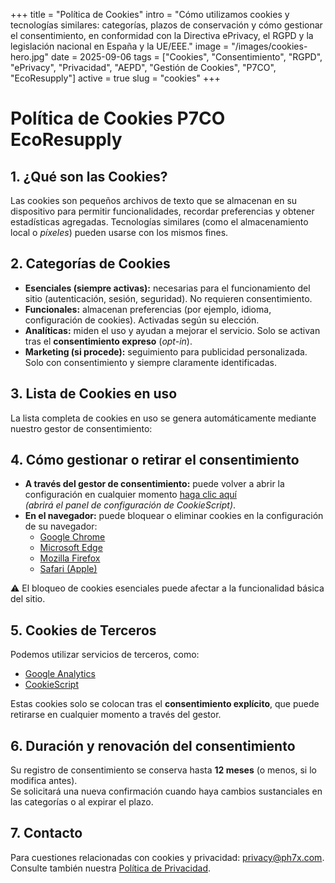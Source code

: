 +++
title = "Política de Cookies"
intro = "Cómo utilizamos cookies y tecnologías similares: categorías, plazos de conservación y cómo gestionar el consentimiento, en conformidad con la Directiva ePrivacy, el RGPD y la legislación nacional en España y la UE/EEE."
image = "/images/cookies-hero.jpg"
date = 2025-09-06
tags = ["Cookies", "Consentimiento", "RGPD", "ePrivacy", "Privacidad", "AEPD", "Gestión de Cookies", "P7CO", "EcoResupply"]
active = true
slug = "cookies"
+++

# Política de Cookies P7CO EcoResupply

## 1. ¿Qué son las Cookies?
Las cookies son pequeños archivos de texto que se almacenan en su dispositivo para permitir funcionalidades, recordar preferencias y obtener estadísticas agregadas. Tecnologías similares (como el almacenamiento local o *píxeles*) pueden usarse con los mismos fines.

## 2. Categorías de Cookies
- **Esenciales (siempre activas):** necesarias para el funcionamiento del sitio (autenticación, sesión, seguridad). No requieren consentimiento.  
- **Funcionales:** almacenan preferencias (por ejemplo, idioma, configuración de cookies). Activadas según su elección.  
- **Analíticas:** miden el uso y ayudan a mejorar el servicio. Solo se activan tras el **consentimiento expreso** (*opt-in*).  
- **Marketing (si procede):** seguimiento para publicidad personalizada. Solo con consentimiento y siempre claramente identificadas.

## 3. Lista de Cookies en uso
La lista completa de cookies en uso se genera automáticamente mediante nuestro gestor de consentimiento:

<div class="mb-3">
<script type="text/javascript" charset="UTF-8" data-cookiescriptreport="report"
        src="https://report.cookie-script.com/r/7338993c20528e961ebb7b150b58da80.js"></script>
</div>

## 4. Cómo gestionar o retirar el consentimiento
- **A través del gestor de consentimiento:** puede volver a abrir la configuración en cualquier momento [haga clic aquí](#)  
  *(abrirá el panel de configuración de CookieScript)*.  
- **En el navegador:** puede bloquear o eliminar cookies en la configuración de su navegador:
  - [Google Chrome](https://support.google.com/chrome/answer/95647?hl=es)  
  - [Microsoft Edge](https://support.microsoft.com/es-es/microsoft-edge/eliminar-cookies-en-microsoft-edge-63947406-40ac-c3b8-57b9-2a946a29ae09)  
  - [Mozilla Firefox](https://support.mozilla.org/es/kb/habilitar-y-deshabilitar-cookies-sitios-web-rastrear-preferencias)  
  - [Safari (Apple)](https://support.apple.com/es-es/HT201265)  

⚠️ El bloqueo de cookies esenciales puede afectar a la funcionalidad básica del sitio.

## 5. Cookies de Terceros
Podemos utilizar servicios de terceros, como:  
- [Google Analytics](https://marketingplatform.google.com/about/analytics/terms/es/)  
- [CookieScript](https://cookie-script.com/privacy-policy.html)  

Estas cookies solo se colocan tras el **consentimiento explícito**, que puede retirarse en cualquier momento a través del gestor.

## 6. Duración y renovación del consentimiento
Su registro de consentimiento se conserva hasta **12 meses** (o menos, si lo modifica antes).  
Se solicitará una nueva confirmación cuando haya cambios sustanciales en las categorías o al expirar el plazo.

## 7. Contacto
Para cuestiones relacionadas con cookies y privacidad: [privacy@ph7x.com](mailto:privacy@ph7x.com).  
Consulte también nuestra [Política de Privacidad](/page/privacy).
